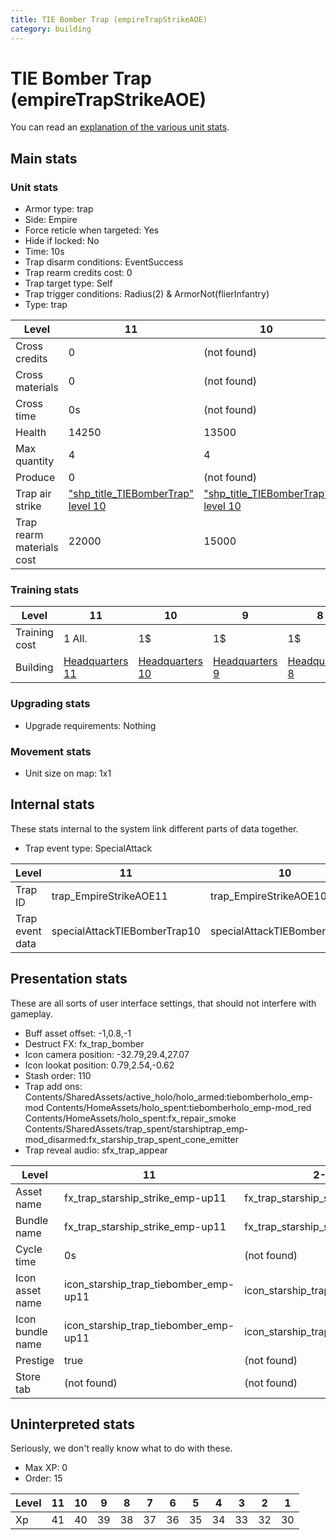 ```yaml
---
title: TIE Bomber Trap (empireTrapStrikeAOE)
category: building
---
```


# TIE Bomber Trap (empireTrapStrikeAOE)

You can read an [explanation  of the various unit stats](unitexplained.md).

## Main stats

### Unit stats

  * Armor type: trap
  * Side: Empire
  * Force reticle when targeted: Yes
  * Hide if locked: No
  * Time: 10s
  * Trap disarm conditions: EventSuccess
  * Trap rearm credits cost: 0
  * Trap target type: Self
  * Trap trigger conditions: Radius(2) & ArmorNot(flierInfantry)
  * Type: trap

|Level                    |11                                                      |10                                                      |9                                                      |8                                                      |7                                                      |6                                                      |5                                                      |4                                                      |3                                                      |2                                                      |1                                                      |
|-------------------------|--------------------------------------------------------|--------------------------------------------------------|-------------------------------------------------------|-------------------------------------------------------|-------------------------------------------------------|-------------------------------------------------------|-------------------------------------------------------|-------------------------------------------------------|-------------------------------------------------------|-------------------------------------------------------|-------------------------------------------------------|
|Cross credits            |0                                                       |(not found)                                             |(not found)                                            |(not found)                                            |(not found)                                            |(not found)                                            |(not found)                                            |(not found)                                            |(not found)                                            |(not found)                                            |(not found)                                            |
|Cross materials          |0                                                       |(not found)                                             |(not found)                                            |(not found)                                            |(not found)                                            |(not found)                                            |(not found)                                            |(not found)                                            |(not found)                                            |(not found)                                            |(not found)                                            |
|Cross time               |0s                                                      |(not found)                                             |(not found)                                            |(not found)                                            |(not found)                                            |(not found)                                            |(not found)                                            |(not found)                                            |(not found)                                            |(not found)                                            |(not found)                                            |
|Health                   |14250                                                   |13500                                                   |12250                                                  |11000                                                  |9750                                                   |8500                                                   |7250                                                   |6000                                                   |4500                                                   |3750                                                   |2500                                                   |
|Max quantity             |4                                                       |4                                                       |4                                                      |3                                                      |3                                                      |2                                                      |2                                                      |2                                                      |2                                                      |2                                                      |2                                                      |
|Produce                  |0                                                       |(not found)                                             |(not found)                                            |(not found)                                            |(not found)                                            |(not found)                                            |(not found)                                            |(not found)                                            |(not found)                                            |(not found)                                            |(not found)                                            |
|Trap air strike          |["shp_title_TIEBomberTrap" level 10](TIEBomberTrap.html)|["shp_title_TIEBomberTrap" level 10](TIEBomberTrap.html)|["shp_title_TIEBomberTrap" level 9](TIEBomberTrap.html)|["shp_title_TIEBomberTrap" level 8](TIEBomberTrap.html)|["shp_title_TIEBomberTrap" level 7](TIEBomberTrap.html)|["shp_title_TIEBomberTrap" level 6](TIEBomberTrap.html)|["shp_title_TIEBomberTrap" level 5](TIEBomberTrap.html)|["shp_title_TIEBomberTrap" level 4](TIEBomberTrap.html)|["shp_title_TIEBomberTrap" level 3](TIEBomberTrap.html)|["shp_title_TIEBomberTrap" level 2](TIEBomberTrap.html)|["shp_title_TIEBomberTrap" level 1](TIEBomberTrap.html)|
|Trap rearm materials cost|22000                                                   |15000                                                   |8000                                                   |6000                                                   |5000                                                   |3000                                                   |2000                                                   |1800                                                   |1500                                                   |1000                                                   |500                                                    |


### Training stats

|Level        |11                              |10                              |9                              |8                              |7                              |6                              |1-5                            |
|-------------|--------------------------------|--------------------------------|-------------------------------|-------------------------------|-------------------------------|-------------------------------|-------------------------------|
|Training cost|1 All.                          |1$                              |1$                             |1$                             |1$                             |1$                             |1$                             |
|Building     |[Headquarters 11](empireHQ.html)|[Headquarters 10](empireHQ.html)|[Headquarters 9](empireHQ.html)|[Headquarters 8](empireHQ.html)|[Headquarters 7](empireHQ.html)|[Headquarters 6](empireHQ.html)|[Headquarters 5](empireHQ.html)|


### Upgrading stats

  * Upgrade requirements: Nothing

### Movement stats

  * Unit size on map: 1x1

## Internal stats

These stats internal to the system link different parts of data together.

  * Trap event type: SpecialAttack

|Level          |11                          |10                          |9                          |8                          |7                          |6                          |5                          |4                          |3                          |2                          |1                          |
|---------------|----------------------------|----------------------------|---------------------------|---------------------------|---------------------------|---------------------------|---------------------------|---------------------------|---------------------------|---------------------------|---------------------------|
|Trap ID        |trap_EmpireStrikeAOE11      |trap_EmpireStrikeAOE10      |trap_EmpireStrikeAOE9      |trap_EmpireStrikeAOE8      |trap_EmpireStrikeAOE7      |trap_EmpireStrikeAOE6      |trap_EmpireStrikeAOE5      |trap_EmpireStrikeAOE4      |trap_EmpireStrikeAOE3      |trap_EmpireStrikeAOE2      |trap_EmpireStrikeAOE1      |
|Trap event data|specialAttackTIEBomberTrap10|specialAttackTIEBomberTrap10|specialAttackTIEBomberTrap9|specialAttackTIEBomberTrap8|specialAttackTIEBomberTrap7|specialAttackTIEBomberTrap6|specialAttackTIEBomberTrap5|specialAttackTIEBomberTrap4|specialAttackTIEBomberTrap3|specialAttackTIEBomberTrap2|specialAttackTIEBomberTrap1|


## Presentation stats

These are all sorts of user interface settings, that should not interfere with gameplay.

  * Buff asset offset: -1,0.8,-1
  * Destruct FX: fx_trap_bomber
  * Icon camera position: -32.79,29.4,27.07
  * Icon lookat position: 0.79,2.54,-0.62
  * Stash order: 110
  * Trap add ons: Contents/SharedAssets/active_holo/holo_armed:tiebomberholo_emp-mod Contents/HomeAssets/holo_spent:tiebomberholo_emp-mod_red Contents/HomeAssets/holo_spent:fx_repair_smoke Contents/SharedAssets/trap_spent/starshiptrap_emp-mod_disarmed:fx_starship_trap_spent_cone_emitter
  * Trap reveal audio: sfx_trap_appear

|Level           |11                                   |2-10                            |1                               |
|----------------|-------------------------------------|--------------------------------|--------------------------------|
|Asset name      |fx_trap_starship_strike_emp-up11     |fx_trap_starship_strike_emp     |fx_trap_starship_strike_emp     |
|Bundle name     |fx_trap_starship_strike_emp-up11     |fx_trap_starship_strike_emp     |fx_trap_starship_strike_emp     |
|Cycle time      |0s                                   |(not found)                     |(not found)                     |
|Icon asset name |icon_starship_trap_tiebomber_emp-up11|icon_starship_trap_tiebomber_emp|icon_starship_trap_tiebomber_emp|
|Icon bundle name|icon_starship_trap_tiebomber_emp-up11|icon_starship_trap_tiebomber_emp|icon_starship_trap_tiebomber_emp|
|Prestige        |true                                 |(not found)                     |(not found)                     |
|Store tab       |(not found)                          |(not found)                     |defenses                        |


## Uninterpreted stats

Seriously, we don't really know what to do with these.

  * Max XP: 0
  * Order: 15

|Level|11|10|9 |8 |7 |6 |5 |4 |3 |2 |1 |
|-----|--|--|--|--|--|--|--|--|--|--|--|
|Xp   |41|40|39|38|37|36|35|34|33|32|30|


